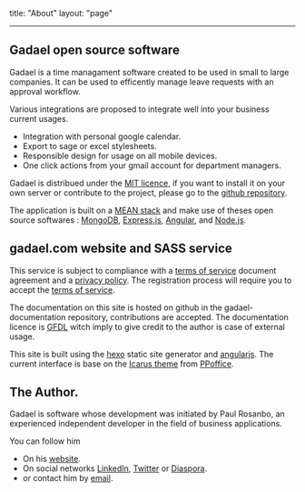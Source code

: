 title: "About"
layout: "page"

---

## Gadael open source software

Gadael is a time managament software created to be used in small to large companies. It can be used to efficently manage leave requests with an approval workflow.

Various integrations are proposed to integrate well into your business current usages.

* Integration with personal google calendar.
* Export to sage or excel stylesheets.
* Responsible design for usage on all mobile devices.
* One click actions from your gmail account for department managers.

Gadael is distribued under the [MIT licence](https://fr.wikipedia.org/wiki/Licence_MIT), if you want to install it on your own server or contribute to the project, please go to the [github repository](https://github.com/gadael/gadael).

The application is built on a [MEAN stack](https://en.wikipedia.org/wiki/MEAN_%28software_bundle%29) and make use of theses open source softwares :
[MongoDB](https://www.mongodb.com/),
[Express.js](http://expressjs.com/),
[Angular](https://angularjs.org/), and
[Node.js](https://nodejs.org/).


## gadael.com website and SASS service

This service is subject to compliance with a [terms of service](/en/legal/terms-of-service.html) document agreement and a [privacy policy](/en/legal/privacy-policy.html). The registration process will require you to accept the [terms of service](/en/legal/terms-of-service.html).

The documentation on this site is hosted on github in the gadael-documentation repository, contributions are accepted. The documentation licence is [GFDL](https://www.gnu.org/licenses/fdl-1.3.html) witch imply to give credit to the author is case of external usage.

This site is built using the [hexo](https://hexo.io/) static site generator and [angularjs](https://angularjs.org/). The current interface is base on the [Icarus theme](https://github.com/ppoffice/hexo-theme-icarus) from [PPoffice](https://github.com/ppoffice).


## The Author.

Gadael is software whose development was initiated by Paul Rosanbo, an experienced independent developer in the field of business applications.

You can follow him
* On his [website](http://www.rosanbo.com).
* On social networks [LinkedIn](https://fr.linkedin.com/in/paul-de-rosanbo-0177368a), [Twitter](https://twitter.com/polo2ro) or  [Diaspora](https://framasphere.org/people/25627fe0aa67013296982a0000053625).
* or contact him by [email](mailto:paul@rosanbo.com).
